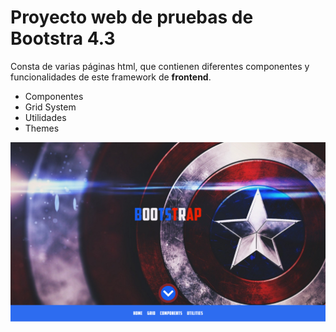 # Proyecto web de pruebas de Bootstra 4.3

Consta de varias páginas html, que contienen diferentes componentes y funcionalidades de este framework de **frontend**.

- Componentes
- Grid System
- Utilidades
- Themes

![Alt text](https://github.com/chrisbodon/bootstrapExamples/blob/master/screenshot.png)